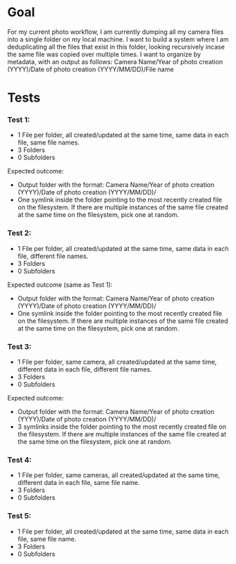 # Goal
For my current photo workflow, I am currently dumping all my camera files into a single folder on my local machine.
I want to build a system where I am deduplicating all the files that exist in this folder, looking recursively incase the same file was copied over multiple times.
I want to organize by metadata, with an output as follows:
Camera Name/Year of photo creation (YYYY)/Date of photo creation (YYYY/MM/DD)/File name

# Tests
### Test 1:
* 1 File per folder, all created/updated at the same time, same data in each file, same file names.
* 3 Folders
* 0 Subfolders

Expected outcome:
* Output folder with the format: Camera Name/Year of photo creation (YYYY)/Date of photo creation (YYYY/MM/DD)/
* One symlink inside the folder pointing to the most recently created file on the filesystem. If there are multiple instances of the same file created at the same time on the filesystem, pick one at random.

### Test 2:
* 1 File per folder, all created/updated at the same time, same data in each file, different file names.
* 3 Folders
* 0 Subfolders

Expected outcome (same as Test 1):
* Output folder with the format: Camera Name/Year of photo creation (YYYY)/Date of photo creation (YYYY/MM/DD)/
* One symlink inside the folder pointing to the most recently created file on the filesystem. If there are multiple instances of the same file created at the same time on the filesystem, pick one at random.

### Test 3:
* 1 File per folder, same camera, all created/updated at the same time, different data in each file, different file names.
* 3 Folders
* 0 Subfolders

Expected outcome:
* Output folder with the format: Camera Name/Year of photo creation (YYYY)/Date of photo creation (YYYY/MM/DD)/
* 3 symlinks inside the folder pointing to the most recently created file on the filesystem. If there are multiple instances of the same file created at the same time on the filesystem, pick one at random.

### Test 4:
* 1 File per folder, same cameras, all created/updated at the same time, different data in each file, same file name.
* 3 Folders
* 0 Subfolders

### Test 5:
* 1 File per folder, all created/updated at the same time, same data in each file, same file name.
* 3 Folders
* 0 Subfolders

